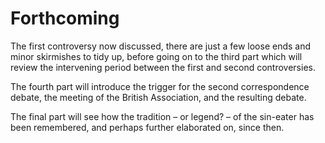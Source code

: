 # Forthcoming

The first controversy now discussed, there are just a few loose ends and minor skirmishes to tidy up, before going on to the third part which will review the intervening period between the first and second controversies.

The fourth part will introduce the trigger for the second correspondence debate, the meeting of the British Association, and the resulting debate.

The final part will see how the tradition – or legend? – of the sin-eater has been remembered, and perhaps further elaborated on, since then.



